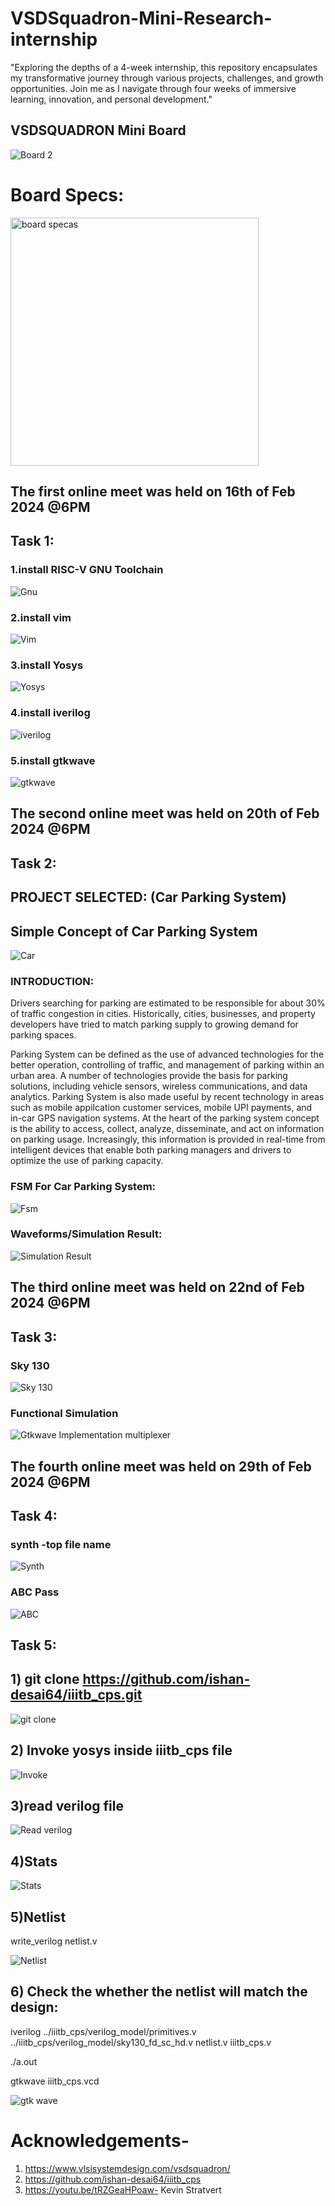 # VSDSquadron-Mini-Research-internship

"Exploring the depths of a 4-week internship, this repository encapsulates my transformative journey through various projects, challenges, and growth opportunities. Join me as I navigate through four weeks of immersive learning, innovation, and personal development."

## VSDSQUADRON Mini Board

![Board 2](https://github.com/thejas472/VSD-INTERNSHIP/assets/160320685/d3a89b8a-03b4-43a1-850d-aff1c05c2880)

# Board Specs:

<img width="397" alt="board specas" src="https://github.com/thejas472/VSD-INTERNSHIP/assets/160320685/bf6954c7-07dc-409d-a1d5-e10da17974c7">


## The first online meet was held on 16th of Feb 2024 @6PM

## Task 1: 

### 1.install RISC-V GNU Toolchain

![Gnu](https://github.com/thejas472/VSD-INTERNSHIP/assets/160320685/950c8b34-644d-4479-95fe-a89547db8145)

### 2.install vim

![Vim](https://github.com/thejas472/VSD-INTERNSHIP/assets/160320685/a93a758e-4059-41af-b47d-2118bb1a941d)

### 3.install Yosys

![Yosys](https://github.com/thejas472/VSD-INTERNSHIP/assets/160320685/30d2c3fb-d0a7-40b2-81b9-af19c0b7d22e)

### 4.install iverilog

![iverilog](https://github.com/thejas472/VSD-INTERNSHIP/assets/160320685/468703fd-79e9-4aee-ab1f-9440f2023a53)

### 5.install gtkwave

![gtkwave](https://github.com/thejas472/VSD-INTERNSHIP/assets/160320685/c6590d68-8d06-467a-97c9-0c444e6c7ce9)

## The second online meet was held on 20th of Feb 2024 @6PM

## Task 2:
## PROJECT SELECTED: (Car Parking System)

## Simple Concept of Car Parking System

![Car](https://github.com/thejas472/VSD-INTERNSHIP/assets/160320685/e65a805b-c217-434f-bead-57770a4bbe74)

### INTRODUCTION:

Drivers searching for parking are estimated to be responsible for about 30% of traffic congestion in cities. Historically, cities, businesses, and property developers have tried to match parking supply to growing demand for parking spaces.

Parking System can be defined as the use of advanced technologies for the better operation, controlling of traffic, and management of parking within an urban area. A number of technologies provide the basis for parking solutions, including vehicle sensors, wireless communications, and data analytics. Parking System is also made useful by recent technology in areas such as mobile appilcation customer services, mobile UPI payments, and in-car GPS navigation systems. At the heart of the parking system concept is the ability to access, collect, analyze, disseminate, and act on information on parking usage. Increasingly, this information is provided in real-time from intelligent devices that enable both parking managers and drivers to optimize the use of parking capacity.

### FSM For Car Parking System:

![Fsm](https://github.com/thejas472/VSD-INTERNSHIP/assets/160320685/77c28766-aabb-4810-b191-71b10d6a7527)

### Waveforms/Simulation Result:

![Simulation Result](https://github.com/thejas472/VSD-INTERNSHIP/assets/160320685/f0714401-342d-4f56-8a77-a531e3d59379)

## The third online meet was held on 22nd of Feb 2024 @6PM

## Task 3:
### Sky 130

![Sky 130](https://github.com/thejas472/VSD-INTERNSHIP/assets/160320685/96aa4ef6-cc4a-4f89-9950-4bec5974b33d)

### Functional Simulation 

![Gtkwave Implementation multiplexer](https://github.com/thejas472/VSD-INTERNSHIP/assets/160320685/4ff91b84-96fe-49ef-9ed1-d2493e361160)

## The fourth online meet was held on 29th of Feb 2024 @6PM

## Task 4:
###  synth -top file name

![Synth](https://github.com/thejas472/VSD-INTERNSHIP/assets/160320685/e17c1ff2-cabe-4e72-9a82-2b49794a0bf7)

### ABC Pass

![ABC](https://github.com/thejas472/VSD-INTERNSHIP/assets/160320685/0af236eb-2e78-4435-9813-fc472f356e41)

## Task 5:
## 1) git clone https://github.com/ishan-desai64/iiitb_cps.git

![git clone](https://github.com/thejas472/VSD-INTERNSHIP/assets/160320685/eae092b5-0766-4778-b211-fac58c22c41f)

## 2) Invoke yosys inside iiitb_cps file

![Invoke](https://github.com/thejas472/VSD-INTERNSHIP/assets/160320685/e26e9069-ae03-4abb-9aff-a35c48719f80)

## 3)read verilog file 

![Read verilog](https://github.com/thejas472/VSD-INTERNSHIP/assets/160320685/aad1e211-efaf-4a96-bbcb-bd9dd0a5bddf)

## 4)Stats

![Stats](https://github.com/thejas472/VSD-INTERNSHIP/assets/160320685/4b71fcef-5ef1-430f-ae5e-4a627c7ee11f)

## 5)Netlist 

 write_verilog netlist.v

 ![Netlist](https://github.com/thejas472/VSD-INTERNSHIP/assets/160320685/24b1445b-600c-4358-9dca-47e03b9cbc5e)

## 6) Check the whether the netlist will match the design:
 
  iverilog ../iiitb_cps/verilog_model/primitives.v ../iiitb_cps/verilog_model/sky130_fd_sc_hd.v netlist.v iiitb_cps.v
 
  ./a.out

  gtkwave iiitb_cps.vcd

 ![gtk wave ](https://github.com/thejas472/VSD-INTERNSHIP/assets/160320685/1c4b78ca-cbb6-45a3-b075-9c0c6c5e596b)

 # Acknowledgements-
 1) https://www.vlsisystemdesign.com/vsdsquadron/
 2) https://github.com/ishan-desai64/iiitb_cps
 3) https://youtu.be/tRZGeaHPoaw- Kevin Stratvert












   

 
 
 





















